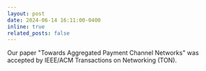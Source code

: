 ```yaml
---
layout: post
date: 2024-06-14 16:11:00-0400
inline: true
related_posts: false
---
```


Our paper "Towards Aggregated Payment Channel Networks" was accepted by IEEE/ACM Transactions on Networking (TON).
